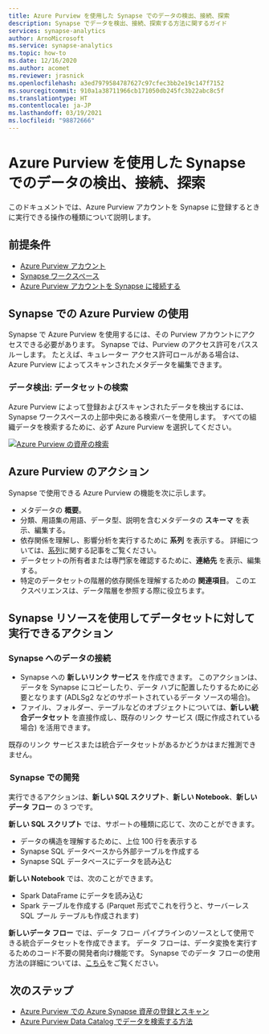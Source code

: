 ```yaml
---
title: Azure Purview を使用した Synapse でのデータの検出、接続、探索
description: Synapse でデータを検出、接続、探索する方法に関するガイド
services: synapse-analytics
author: ArnoMicrosoft
ms.service: synapse-analytics
ms.topic: how-to
ms.date: 12/16/2020
ms.author: acomet
ms.reviewer: jrasnick
ms.openlocfilehash: a3ed7979584787627c97cfec3bb2e19c147f7152
ms.sourcegitcommit: 910a1a38711966cb171050db245fc3b22abc8c5f
ms.translationtype: HT
ms.contentlocale: ja-JP
ms.lasthandoff: 03/19/2021
ms.locfileid: "98872666"
---
```

# <a name="discover-connect-and-explore-data-in-synapse-using-azure-purview"></a>Azure Purview を使用した Synapse でのデータの検出、接続、探索 

このドキュメントでは、Azure Purview アカウントを Synapse に登録するときに実行できる操作の種類について説明します。 

## <a name="prerequisites"></a>前提条件 

- [Azure Purview アカウント](../../purview/create-catalog-portal.md) 
- [Synapse ワークスペース](../quickstart-create-workspace.md) 
- [Azure Purview アカウントを Synapse に接続する](quickstart-connect-azure-purview.md) 

## <a name="using-azure-purview-in-synapse"></a>Synapse での Azure Purview の使用 

Synapse で Azure Purview を使用するには、その Purview アカウントにアクセスできる必要があります。 Synapse では、Purview のアクセス許可をパススルーします。 たとえば、キュレーター アクセス許可ロールがある場合は、Azure Purview によってスキャンされたメタデータを編集できます。 

### <a name="data-discovery-search-datasets"></a>データ検出: データセットの検索 

Azure Purview によって登録およびスキャンされたデータを検出するには、Synapse ワークスペースの上部中央にある検索バーを使用します。 すべての組織データを検索するために、必ず Azure Purview を選択してください。 

[![Azure Purview の資産の検索](./media/purview-access.png)](./media/purview-access.png#lightbox)

## <a name="azure-purview-actions"></a>Azure Purview のアクション 

Synapse で使用できる Azure Purview の機能を次に示します。 
- メタデータの **概要**。 
- 分類、用語集の用語、データ型、説明を含むメタデータの **スキーマ** を表示、編集する。 
- 依存関係を理解し、影響分析を実行するために **系列** を表示する。 詳細については、[系列](../../purview/catalog-lineage-user-guide.md)に関する記事をご覧ください。
- データセットの所有者または専門家を確認するために、**連絡先** を表示、編集する。 
- 特定のデータセットの階層的依存関係を理解するための **関連項目**。 このエクスペリエンスは、データ階層を参照する際に役立ちます。

## <a name="actions-that-you-can-perform-over-datasets-with-synapse-resources"></a>Synapse リソースを使用してデータセットに対して実行できるアクション 

### <a name="connect-data-to-synapse"></a>Synapse へのデータの接続 

- Synapse への **新しいリンク サービス** を作成できます。 このアクションは、データを Synapse にコピーしたり、データ ハブに配置したりするために必要となります (ADLSg2 などのサポートされているデータ ソースの場合)。 
- ファイル、フォルダー、テーブルなどのオブジェクトについては、**新しい統合データセット** を直接作成し、既存のリンク サービス (既に作成されている場合) を活用できます。 

既存のリンク サービスまたは統合データセットがあるかどうかはまだ推測できません。 

###  <a name="develop-in-synapse"></a>Synapse での開発 

実行できるアクションは、**新しい SQL スクリプト**、**新しい Notebook**、**新しいデータ フロー** の 3 つです。 

**新しい SQL スクリプト** では、サポートの種類に応じて、次のことができます。 
- データの構造を理解するために、上位 100 行を表示する 
- Synapse SQL データベースから外部テーブルを作成する 
- Synapse SQL データベースにデータを読み込む 
 
**新しい Notebook** では、次のことができます。 
- Spark DataFrame にデータを読み込む 
- Spark テーブルを作成する (Parquet 形式でこれを行うと、サーバーレス SQL プール テーブルも作成されます) 
 
**新しいデータ フロー** では、データ フロー パイプラインのソースとして使用できる統合データセットを作成できます。 データ フローは、データ変換を実行するためのコード不要の開発者向け機能です。 Synapse でのデータ フローの使用方法の詳細については、[こちら](../quickstart-data-flow.md)をご覧ください。

##  <a name="nextsteps"></a>次のステップ 

- [Azure Purview での Azure Synapse 資産の登録とスキャン](../../purview/register-scan-azure-synapse-analytics.md)
- [Azure Purview Data Catalog でデータを検索する方法](../../purview/how-to-search-catalog.md)
